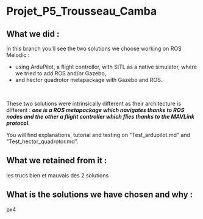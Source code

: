 # Projet_P5_Trousseau_Camba

## What we did :
In this branch you'll see the two solutions we choose working on ROS Melodic : 
- using ArduPilot, a flight controller, with SITL as a native simulator, where we tried to add ROS and/or Gazebo,
- and hector quadrotor metapackage with Gazebo and ROS.  
<br>

These two solutions were intrinsically different as their architecture is different : **_one is a ROS metapackage which navigates thanks to ROS nodes and the other a flight controller which flies thanks to the MAVLink protocol._**

You will find explanations, tutorial and testing on "Test_ardupilot.md" and "Test_hector_quadrotor.md".

## What we retained from it :
les trucs bien et mauvais des 2 solutions

## What is the solutions we have chosen and why :
px4
